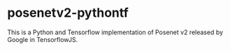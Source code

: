 # posenetv2-pythontf
This is a Python and Tensorflow implementation of Posenet v2 released by Google in TensorflowJS.
